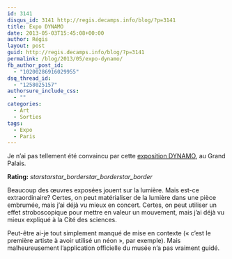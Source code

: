 ```yaml
---
id: 3141
disqus_id: 3141 http://regis.decamps.info/blog/?p=3141
title: Expo DYNAMO
date: 2013-05-03T15:45:08+00:00
author: Régis
layout: post
guid: http://regis.decamps.info/blog/?p=3141
permalink: /blog/2013/05/expo-dynamo/
fb_author_post_id:
  - "10200286916029955"
dsq_thread_id:
  - "1258025157"
authorsure_include_css:
  - ""
categories:
  - Art
  - Sorties
tags:
  - Expo
  - Paris
---
```

Je n’ai pas tellement été convaincu par cette [exposition DYNAMO](http://www.grandpalais.fr/fr/evenement/dynamo "DYNAMO au Grand Palais"), au Grand Palais.

**Rating:** <i class="material-icons">star</i><i class="material-icons">star</i><i class="material-icons">star_border</i><i class="material-icons">star_border</i><i class="material-icons">star_border</i> 

Beaucoup des œuvres exposées jouent sur la lumière. Mais est-ce extraordinaire? Certes, on peut matérialiser de la lumière dans une pièce embrumée, mais j’ai déjà vu mieux en concert. Certes, on peut utiliser un effet stroboscopique pour mettre en valeur un mouvement, mais j’ai déjà vu mieux expliqué à la Cité des sciences.

Peut-être ai-je tout simplement manqué de mise en contexte (« c’est le première artiste à avoir utilisé un néon », par exemple). Mais malheureusement l’application officielle du musée n’a pas vraiment guidé.
